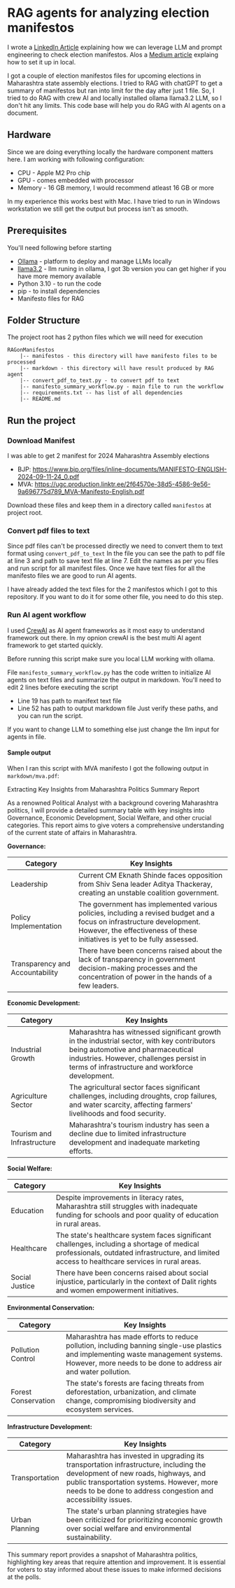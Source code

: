 # RAG agents for analyzing election manifestos

I wrote a [LinkedIn Article](https://www.linkedin.com/pulse/prompt-engineering-election-manifesto-mihir-kurdekar-jqgrf/?trackingId=pTmbyhtVTkCUjp93YI0%2BPw%3D%3D) explaining how we can leverage LLM and prompt engineering to check election manifestos.
Alos a [Medium article](https://medium.com/@mihir.kurdekar/prompt-engineering-with-local-ai-with-open-web-ui-and-ollama-to-get-insights-on-election-manifestos-fb064db34fdb) explaing how to set it up in local.

I got a couple of election manifestos files for upcoming elections in Maharashtra state assembly elections.
I tried to RAG with chatGPT to get a summary of manifestos but ran into limit for the day after just 1 file.
So, I tried to do RAG with crew AI and locally installed ollama llama3.2 LLM, so I don't hit any limits. 
This code base will help you do RAG with AI agents on a document.


## Hardware
Since we are doing everything locally the hardware component matters here.
I am working with following configuration:
* CPU - Apple M2 Pro chip
* GPU - comes embedded with processor
* Memory - 16 GB memory, I would recommend atleast 16 GB or more

In my experience this works best with Mac.
I have tried to run in Windows workstation we still get the output but process isn't as smooth.


## Prerequisites
You'll need following before starting 
* [Ollama](https://ollama.com/) - platform to deploy and manage LLMs locally
* [llama3.2](https://ollama.com/library/llama3.2) - llm runing in ollama, I got 3b version you can get higher if you have more memory available
* Python 3.10 - to run the code
* pip - to install dependencies
* Manifesto files for RAG

## Folder Structure

The project root has 2 python files which we will need for execution
```
RAGonManifestos
    |-- manifestos - this directory will have manifesto files to be processed
    |-- markdown - this directory will have result produced by RAG agent
    |-- convert_pdf_to_text.py - to convert pdf to text
    |-- manifesto_summary_workflow.py - main file to run the workflow
    |-- requirements.txt -- has list of all dependencies
    |-- README.md
```

## Run the project

### Download Manifest
I was able to get 2 manifest for 2024 Maharashtra Assembly elections 
* BJP: https://www.bjp.org/files/inline-documents/MANIFESTO-ENGLISH-2024-09-11-24_0.pdf 
* MVA: https://ugc.production.linktr.ee/2f64570e-38d5-4586-9e56-9a696775d789_MVA-Manifesto-English.pdf

Download these files and keep them in a directory called `manifestos` at project root.


### Convert pdf files to text
Since pdf files can't be processed directly we need to convert them to text format using `convert_pdf_to_text`
In the file you can see the path to pdf file at line 3 and path to save text file at line 7.
Edit the names as per you files and run script for all manifest files.
Once we have text files for all the manifesto files we are good to run AI agents.

I have already added the text files for the 2 manifestos which I got to this repository. If you want to do it for some other file, you need to do this step.

### Run AI agent workflow 

I used [CrewAI](https://www.crewai.com/) as AI agent frameworks as it most easy to understand framework out there.
In my opnion crewAI is the best multi AI agent framework to get started quickly.

Before running this script make sure you local LLM working with ollama.

File `manifesto_summary_workflow.py` has the code written to initialize AI agents on text files and summarize the output in markdown.
You'll need to edit 2 lines before executing the script
* Line 19 has path to manifext text file
* Line 52 has path to output markdown file
Just verify these paths, and you can run the script.

If you want to change LLM to something else just change the llm input for agents in file.


#### Sample output 

When I ran this script with MVA manifesto I got the following output in `markdown/mva.pdf`:


Extracting Key Insights from Maharashtra Politics Summary Report

As a renowned Political Analyst with a background covering Maharashtra politics, I will provide a detailed summary table with key insights into Governance, Economic Development, Social Welfare, and other crucial categories. This report aims to give voters a comprehensive understanding of the current state of affairs in Maharashtra.

**Governance:**

| Category | Key Insights |
| --- | --- |
| Leadership | Current CM Eknath Shinde faces opposition from Shiv Sena leader Aditya Thackeray, creating an unstable coalition government. |
| Policy Implementation | The government has implemented various policies, including a revised budget and a focus on infrastructure development. However, the effectiveness of these initiatives is yet to be fully assessed. |
| Transparency and Accountability | There have been concerns raised about the lack of transparency in government decision-making processes and the concentration of power in the hands of a few leaders. |

**Economic Development:**

| Category | Key Insights |
| --- | --- |
| Industrial Growth | Maharashtra has witnessed significant growth in the industrial sector, with key contributors being automotive and pharmaceutical industries. However, challenges persist in terms of infrastructure and workforce development. |
| Agriculture Sector | The agricultural sector faces significant challenges, including droughts, crop failures, and water scarcity, affecting farmers' livelihoods and food security. |
| Tourism and Infrastructure | Maharashtra's tourism industry has seen a decline due to limited infrastructure development and inadequate marketing efforts. |

**Social Welfare:**

| Category | Key Insights |
| --- | --- |
| Education | Despite improvements in literacy rates, Maharashtra still struggles with inadequate funding for schools and poor quality of education in rural areas. |
| Healthcare | The state's healthcare system faces significant challenges, including a shortage of medical professionals, outdated infrastructure, and limited access to healthcare services in rural areas. |
| Social Justice | There have been concerns raised about social injustice, particularly in the context of Dalit rights and women empowerment initiatives. |

**Environmental Conservation:**

| Category | Key Insights |
| --- | --- |
| Pollution Control | Maharashtra has made efforts to reduce pollution, including banning single-use plastics and implementing waste management systems. However, more needs to be done to address air and water pollution. |
| Forest Conservation | The state's forests are facing threats from deforestation, urbanization, and climate change, compromising biodiversity and ecosystem services. |

**Infrastructure Development:**

| Category | Key Insights |
| --- | --- |
| Transportation | Maharashtra has invested in upgrading its transportation infrastructure, including the development of new roads, highways, and public transportation systems. However, more needs to be done to address congestion and accessibility issues. |
| Urban Planning | The state's urban planning strategies have been criticized for prioritizing economic growth over social welfare and environmental sustainability. |

This summary report provides a snapshot of Maharashtra politics, highlighting key areas that require attention and improvement. It is essential for voters to stay informed about these issues to make informed decisions at the polls.


